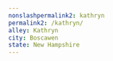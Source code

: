 ```yaml
---
﻿nonslashpermalink2: kathryn
permalink2: /kathryn/
alley: Kathryn
city: Boscawen
state: New Hampshire
---
```


